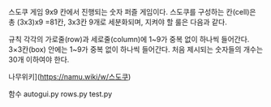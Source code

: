 스도쿠 게임
9x9 칸에서 진행되는 숫자 퍼즐 게임이다. 스도쿠를 구성하는 칸(cell)은 총 (3x3)x9 =81칸, 3x3칸 9개로 세분화되며, 지켜야 할 룰은 다음과 같다. 

규칙
각각의 가로줄(row)과 세로줄(column)에 1~9가 중복 없이 하나씩 들어간다.
3×3칸(box) 안에는 1~9가 중복 없이 하나씩 들어간다.
처음 제시되는 숫자들의 개수는 30개 이하여야 한다.

나무위키](https://namu.wiki/w/스도쿠) 

함수
autogui.py
rows.py
test.py
